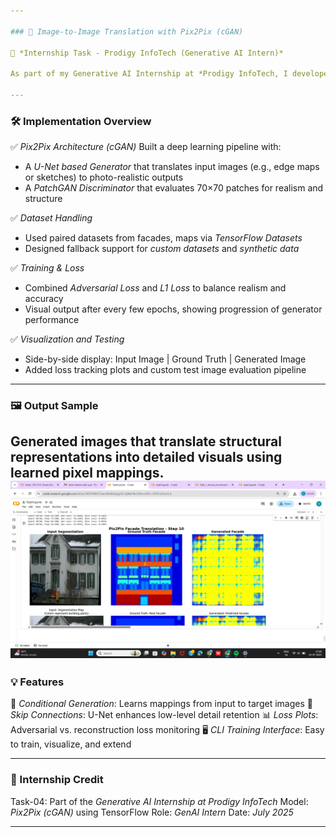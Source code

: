 ```yaml
---

### 📢 Image-to-Image Translation with Pix2Pix (cGAN)

📌 *Internship Task - Prodigy InfoTech (Generative AI Intern)*

As part of my Generative AI Internship at *Prodigy InfoTech, I developed an image-to-image translation system using **Pix2Pix, a type of **Conditional Generative Adversarial Network (cGAN)*. This task provided deep insights into adversarial learning, computer vision, and image synthesis.

---
```


### 🛠 Implementation Overview

✅ *Pix2Pix Architecture (cGAN)*
Built a deep learning pipeline with:

* A *U-Net based Generator* that translates input images (e.g., edge maps or sketches) to photo-realistic outputs
* A *PatchGAN Discriminator* that evaluates 70×70 patches for realism and structure

✅ *Dataset Handling*

* Used paired datasets from facades, maps via *TensorFlow Datasets*
* Designed fallback support for *custom datasets* and *synthetic data*

✅ *Training & Loss*

* Combined *Adversarial Loss* and *L1 Loss* to balance realism and accuracy
* Visual output after every few epochs, showing progression of generator performance

✅ *Visualization and Testing*

* Side-by-side display: Input Image | Ground Truth | Generated Image
* Added loss tracking plots and custom test image evaluation pipeline

---

### 🖼 Output Sample

Generated images that translate structural representations into detailed visuals using learned pixel mappings.
![Stable Diffusion Output](https://github.com/Vidyyaaakshaya3/PRODIGY_GA_04/blob/main/Task_4_ouput.png)
---

### 💡 Features

🎯 *Conditional Generation*: Learns mappings from input to target images
🧠 *Skip Connections*: U-Net enhances low-level detail retention
📊 *Loss Plots*: Adversarial vs. reconstruction loss monitoring
🖥 *CLI Training Interface*: Easy to train, visualize, and extend

---

### 📌 Internship Credit

Task-04: Part of the *Generative AI Internship at Prodigy InfoTech*
Model: *Pix2Pix (cGAN)* using TensorFlow
Role: *GenAI Intern*
Date: *July 2025*

---

